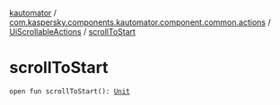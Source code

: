 [kautomator](../../index.md) / [com.kaspersky.components.kautomator.component.common.actions](../index.md) / [UiScrollableActions](index.md) / [scrollToStart](./scroll-to-start.md)

# scrollToStart

`open fun scrollToStart(): `[`Unit`](https://kotlinlang.org/api/latest/jvm/stdlib/kotlin/-unit/index.html)